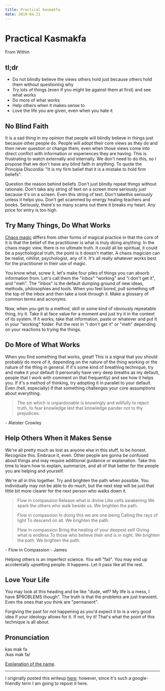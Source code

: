 ```yaml
---
title: Practical Kasmakfa
date: 2019-04-21
---
```


# Practical Kasmakfa

From Within

## tl;dr

- Do not blindly believe the views others hold just because others hold them without questioning why
- Try lots of things (even if you might be against them at first) and see what works
- Do more of what works
- Help others when it makes sense to
- Love the life you are given, even when you hate it

## No Blind Faith

It is a sad thing in my opinion that people will blindly believe in things just because other people do. People will adopt their core views as they do and then never question or change them, even when those views come into direct conflict with information or experiences they are having. This is frustrating to watch externally and internally. We don't need to do this, so I propose that we don't have any blind faith in anything. To quote the Principia Discordia: "It is my firm belief that it is a mistake to hold firm beliefs". 

Question the reason behind beliefs. Don't just blindly repeat things without rationale. Don't take any string of text on a screen more seriously just because it's on a screen. Even this string of text. Don't takethis seriously unless it helps you. Don't get scammed by energy healing teachers and books. Seriously, there's so many scams out there it breaks my heart. Any price for entry is too high.

## Try Many Things, Do What Works

[Chaos magic](https://en.m.wikipedia.org/wiki/Chaos_magic) differs from other forms of magical practice in that the core of it is that the belief of the practitioner is what is truly doing anything. In the chaos magic view, there is no ultimate truth. It could all be spiritual, it could be a psychological truth, the point is it doesn't matter. A chaos magician can be realist, nihilist, psychologist, any of it. It's all really whatever works best for the practitioner in their use of magic.

You know what, screw it, let's make four piles of things you can absorb information from. Let's call them the "inbox" "working" and "i don't get it", and "meh". The "inbox" is the default dumping ground of new ideas, methods, philosophies and tools. When you feel bored, pull something off the top of the inbox and then take a look through it. Make a glossary of common terms and acronyms.

Now, when you get to a method, skill or some kind of obviously repeatable thing, try it. Take it at face value for a moment and just try it in the context of its system. If it works, take that information, paste or whatever and put it in your "working" folder. Put the rest in "I don't get it" or "meh" depending on your reactions to trying the things.

## Do More of What Works

When you find something that works, great! This is a signal that you should probably do more of it, depending on the nature of the thing working or the nature of the thing in general. If it's some kind of breathing technique, try and make it your default (I personally have very deep breaths as my default, people that I work with comment on that frequently) and see how it helps you. If it's a method of thinking, try adopting it in parallel to your default. Even (hell, especially) if that something challenges your core assumptions about everything.

> The sin which is unpardonable is knowingly and willfully to reject truth, to fear knowledge lest that knowledge pander not to thy prejudices.

\- Aleister Crowley

## Help Others When it Makes Sense

We're all pretty much as lost as anyone else in this stuff, to be honest. Recognize this. Embrace it, even. Other people are gonna be confused about things and may require additional guidance or explanation. Take this time to learn how to explain, summarize, and all of that better for the people you are helping and yourself.

We're all in this together. Try and brighten the path when possible. You individually may not be able to do much, but the next step will be just that little bit more clearer for the next person who walks down it. 

> Flow in compassion 
> Release what is divine 
> Like cells awakening 
> We spark the others who walk beside us. 
> We brighten the path.
> 
> Flow in compassion
> In doing this we are one being
> Calling the rays of light 
> To descend on all.
> We brighten the path.
>
> Flow in compassion
> Bring the healing of your deepest self
> Giving what is endless
> To those who believe their end is in sight.
> We brighten the path.
> We brighten the path.

\- Flow in Compassion - James

Helping others is an imperfect science. You will "fail". You may end up accidentally upsetting people. It happens. Let it pass like all the rest.

## Love Your Life

You may look at this heading and be like "dude, wtf? My life is a mess, I have $PROBLEMS though". The truth is that the problems are just transient. Even the ones that you think are "permanent".

Forgiving the past for not happening as you'd expect it to is a very good idea if your ideology allows for it. If not, try it! That's what the point of this technique is all about.

## Pronunciation 

kas mak fa  
/kas mak fa/

[Explanation of the name](https://la-lojban.github.io/sutysisku/en/#sisku/kalsa_makfa).

---

I originally posted this writeup [here](https://write.as/excerpts/practical-kasmakfa); however, since it's such a google-friendly term I am going to repost it here.
